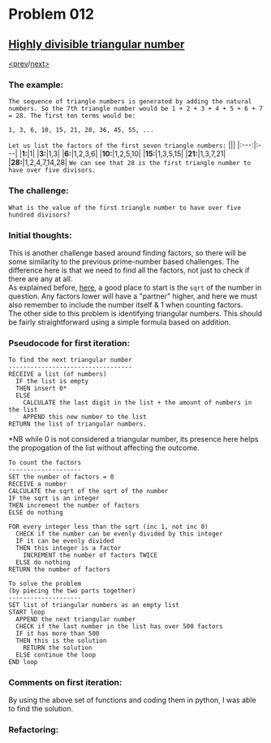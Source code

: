 # Problem 012

## [Highly divisible triangular number](https://projecteuler.net/problem=12)

[<prev](./../011_largest_product_in_a_grid/README.md)/[next>](./../README.md) 

### The example:
`The sequence of triangle numbers is generated by adding the natural numbers. So the 7th triangle number would be 1 + 2 + 3 + 4 + 5 + 6 + 7 = 28. The first ten terms would be:`
```
1, 3, 6, 10, 15, 21, 28, 36, 45, 55, ...
```
`Let us list the factors of the first seven triangle numbers:`
|||
|:---:|:---|
|**1:**|1|
|**3:**|1,3|
|**6:**|1,2,3,6|
|**10:**|1,2,5,10|
|**15:**|1,3,5,15|
|**21:**|1,3,7,21|
|**28:**|1,2,4,7,14,28|
`We can see that 28 is the first triangle number to have over five divisors.`


### The challenge:
`What is the value of the first triangle number to have over five hundred divisors?`

### Initial thoughts:
This is another challenge based around finding factors, so there will be some similarity to the previous prime-number based challenges. The difference here is that we need to find all the factors, not just to check if there are any at all.\
As explained before, 
[here](./../003_largest_prime_factor/README.md#L20),
a good place to start is the `sqrt` of the number in question. Any factors lower will have a "partner" higher, and here we must also remember to include the number itself & 1 when counting factors.\
The other side to this problem is identifying triangular numbers. This should be fairly straightforward using a simple formula based on addition.

### Pseudocode for first iteration:
```
To find the next triangular number
----------------------------------
RECEIVE a list (of numbers)
  IF the list is empty
  THEN insert 0*
  ELSE 
    CALCULATE the last digit in the list + the amount of numbers in the list
    APPEND this new number to the list
RETURN the list of triangular numbers.
```
*NB while 0 is not considered a triangular number, its presence here helps the propogation of the list without affecting the outcome.
```
To count the factors
--------------------
SET the number of factors = 0
RECEIVE a number
CALCULATE the sqrt of the sqrt of the number
IF the sqrt is an integer
THEN increment the number of factors
ELSE do nothing

FOR every integer less than the sqrt (inc 1, not inc 0)
  CHECK if the number can be evenly divided by this integer
  IF it can be evenly divided
  THEN this integer is a factor
    INCREMENT the number of factors TWICE
  ELSE do nothing
RETURN the number of factors
```
```
To solve the problem
(by piecing the two parts together)
--------------------
SET list of triangular numbers as an empty list
START loop
  APPEND the next triangular number
  CHECK if the last number in the list has over 500 factors
  IF it has more than 500
  THEN this is the solution
    RETURN the solution
  ELSE continue the loop
END loop
```

### Comments on first iteration:
By using the above set of functions and coding them in python, I was able to find the solution.

### Refactoring:
